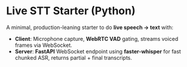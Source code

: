 
# Live STT Starter (Python)

A minimal, production-leaning starter to do **live speech → text** with:
- **Client**: Microphone capture, **WebRTC VAD** gating, streams voiced frames via WebSocket.
- **Server**: **FastAPI** WebSocket endpoint using **faster-whisper** for fast chunked ASR, returns partial + final transcripts.